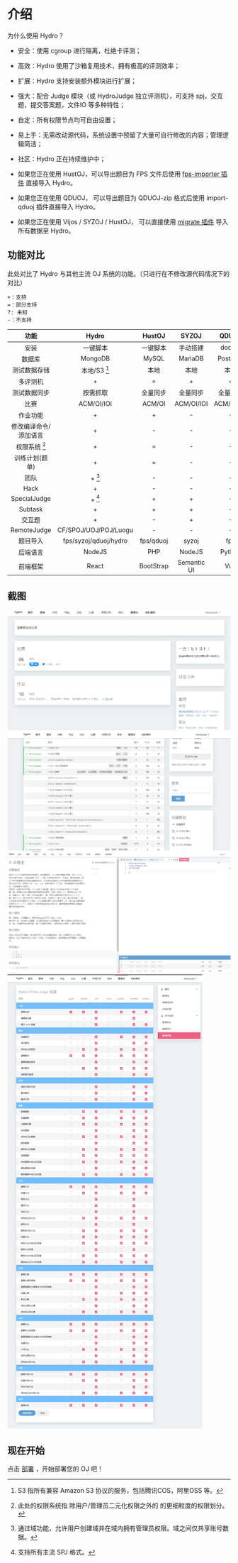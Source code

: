 # 介绍

为什么使用 Hydro？

- 安全：使用 cgroup 进行隔离，杜绝卡评测；
- 高效：Hydro 使用了沙箱复用技术，拥有极高的评测效率；
- 扩展：Hydro 支持安装额外模块进行扩展；
- 强大：配合 Judge 模块（或 HydroJudge 独立评测机），可支持 spj，交互题，提交答案题，文件IO 等多种特性；
- 自定：所有权限节点均可自由设置；
- 易上手：无需改动源代码，系统设置中预留了大量可自行修改的内容；管理逻辑简洁；
- 社区：Hydro 正在持续维护中；

- 如果您正在使用 HustOJ，可以导出题目为 FPS 文件后使用 [fps-importer 插件](/plugins/fps-importer) 直接导入 Hydro。
- 如果您正在使用 QDUOJ， 可以导出题目为 QDUOJ-zip 格式后使用 import-qduoj 插件直接导入 Hydro。
- 如果您正在使用 Vijos / SYZOJ / HustOJ， 可以直接使用 [migrate 插件](/plugins/migrate) 导入所有数据至 Hydro。

## 功能对比

此处对比了 Hydro 与其他主流 OJ 系统的功能。（只进行在不修改源代码情况下的对比）  

```plain
+：支持
=：部分支持
?: 未知
-：不支持
```

|         功能          |         Hydro         |  HustOJ   |    SYZOJ    |   QDUOJ    |  Vijos   |
|:---------------------:|:---------------------:|:---------:|:-----------:|:----------:|:--------:|
|         安装          |       一键脚本        | 一键脚本  |  手动搭建   |   docker   |  docker  |
|        数据库         |        MongoDB        |   MySQL   |   MariaDB   |  Postgres  | MongoDB  |
|     测试数据存储      |     本地/S3 [^1]      |   本地    |    本地     |    本地    |  数据库  |
|       多评测机        |           +           |     =     |      +      |     +      |    +     |
|     测试数据同步      |       按需抓取        | 全量同步  |  全量同步   |  全量同步  | 按需抓取 |
|         比赛          |      ACM/OI/IOI       |  ACM/OI   | ACM/OI/IOI  | ACM/OI/IOI |  ACM/OI  |
|       作业功能        |           +           |     +     |      -      |     -      |    +     |
| 修改编译命令/添加语言 |           +           |     -     |      -      |     -      |    +     |
|     权限系统 [^4]     |           +           |     =     |      -      |     -      |    +     |
|    训练计划(题单)     |           +           |     =     |      -      |     -      |    +     |
|         团队          |        + [^2]         |     -     |      -      |     -      |    +     |
|         Hack          |           +           |     -     |      -      |     -      |    -     |
|     SpecialJudge      |        + [^3]         |     +     |      +      |     -      |    =     |
|        Subtask        |           +           |     +     |      +      |     -      |    -     |
|        交互题         |           +           |     -     |      +      |     -      |    -     |
|      RemoteJudge      | CF/SPOJ/UOJ/POJ/Luogu |     -     |      -      |     -      |    -     |
|       题目导入        | fps/syzoj/qduoj/hydro | fps/qduoj |    syzoj    |    fps     |    -     |
|       后端语言        |        NodeJS         |    PHP    |   NodeJS    |   Python   |  Python  |
|       前端框架        |         React         | BootStrap | Semantic UI |    Vue     |  React   |

[^1]: S3 指所有兼容 Amazon S3 协议的服务，包括腾讯COS，阿里OSS 等。  
[^2]: 通过域功能，允许用户创建域并在域内拥有管理员权限。域之间仅共享账号数据。  
[^3]: 支持所有主流 SPJ 格式。  
[^4]: 此处的权限系统指 除用户/管理员二元化权限之外的 的更细粒度的权限划分。

## 截图

![img](./pictures/pict1.png)
![img](./pictures/pict2.png)
![img](./pictures/pict3.png)
![img](./pictures/pict4.png)

## 现在开始

点击 [部署](/docs/install/) ，开始部署您的 OJ 吧！
